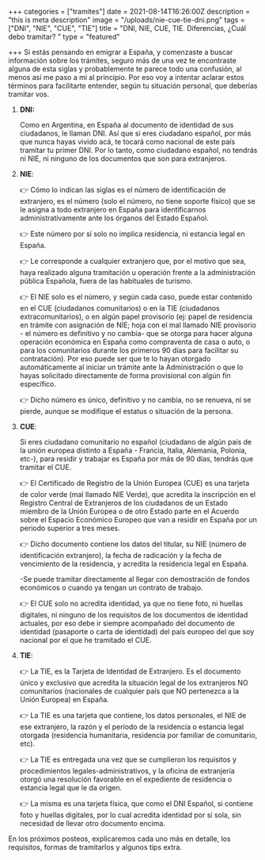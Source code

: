+++
categories = ["tramites"]
date = 2021-08-14T16:26:00Z
description = "this is meta description"
image = "/uploads/nie-cue-tie-dni.png"
tags = ["DNI", "NIE", "CUE", "TIE"]
title = "DNI, NIE, CUE, TIE. Diferencias, ¿Cuál debo tramitar? "
type = "featured"

+++
Si estás pensando en emigrar a España, y comenzaste a buscar información sobre los trámites, seguro más de una vez te encontraste alguna de esta siglas y probablemente te parece todo una confusión, al menos así me paso a mi al principio. Por eso voy a intentar aclarar estos términos para facilitarte entender, según tu situación personal, que deberías tramitar vos.

1. **DNI:** 

   Como en Argentina, en España al documento de identidad de sus ciudadanos, le llaman DNI. Así que si eres ciudadano español, por más que nunca hayas vivido acá, te tocará como nacional de este país tramitar tu primer DNI. Por lo tanto, como ciudadano español, no tendrás ni NIE, ni ninguno de los documentos que son para extranjeros.
2. **NIE**: 

   👉 Cómo lo indican las siglas es el número de identificación de extranjero, es el número (solo el número, no tiene soporte físico) que se le asigna a todo extranjero en España para identificarnos administrativamente ante los órganos del Estado Español.

   👉 Este número por sí solo no implica residencia, ni estancia legal en España.

   👉 Le corresponde a cualquier extranjero que, por el motivo que sea, haya realizado alguna tramitación u operación frente a la administración pública Española, fuera de las habituales de turismo.

   👉 El NIE solo es el número, y según cada caso, puede estar contenido en el CUE (ciudadanos comunitarios) o en la TIE (ciudadanos extracomunitarios), o en algún papel provisorio (ej: papel de residencia en trámite con asignación de NIE; hoja con el mal llamado NIE provisorio - el número es definitivo y no cambia- que se otorga para hacer alguna operación económica en España como compraventa de casa o auto, o para los comunitarios durante los primeros 90 días para facilitar su contratación). Por eso puede ser que te lo hayan otorgado automáticamente al iniciar un trámite ante la Administración o que lo hayas solicitado directamente de forma provisional con algún fin específico.

   👉 Dicho número es único, definitivo y no cambia, no se renueva, ni se pierde, aunque se modifique el estatus o situación de la persona.
3. **CUE**: 

   Si eres ciudadano comunitario no español (ciudadano de algún país de la unión europea distinto a España - Francia, Italia, Alemania, Polonia, etc-), para residir y trabajar es España por más de 90 días, tendrás que tramitar el CUE.

   👉 El Certificado de Registro de la Unión Europea (CUE) es una tarjeta de color verde (mal llamado NIE Verde), que acredita la inscripción en el Registro Central de Extranjeros de los ciudadanos de un Estado miembro de la Unión Europea o de otro Estado parte en el Acuerdo sobre el Espacio Económico Europeo que van a residir en España por un periodo superior a tres meses.

   👉 Dicho documento contiene los datos del titular, su NIE (número de identificación extranjero), la fecha de radicación y la fecha de vencimiento de la residencia, y acredita la residencia legal en España.

   \-Se puede tramitar directamente al llegar con demostración de fondos económicos o cuando ya tengan un contrato de trabajo.

   👉 El CUE solo no acredita identidad, ya que no tiene foto, ni huellas digitales, ni ninguno de los requisitos de los documentos de identidad actuales, por eso debe ir siempre acompañado del documento de identidad (pasaporte o carta de identidad) del país europeo del que soy nacional por el que he tramitado el CUE.
4. **TIE**: 

   👉 La TIE, es la Tarjeta de Identidad de Extranjero. Es el documento único y exclusivo que acredita la situación legal de los extranjeros NO comunitarios (nacionales de cualquier país que NO pertenezca a la Unión Europea) en España.

   👉 La TIE es una tarjeta que contiene, los datos personales, el NIE de ese extranjero, la razón y el período de la residencia o estancia legal otorgada (residencia humanitaria, residencia por familiar de comunitario, etc).

   👉 La TIE es entregada una vez que se cumplieron los requisitos y procedimientos legales-administrativos, y la oficina de extranjería otorgó una resolución favorable en el expediente de residencia o estancia legal que le da origen.

   👉 La misma es una tarjeta física, que como el DNI Español, si contiene foto y huellas digitales, por lo cual acredita identidad por sí sola, sin necesidad de llevar otro documento encima.

En los próximos posteos, explicaremos cada uno más en detalle, los requisitos, formas de tramitarlos y algunos tips extra.
